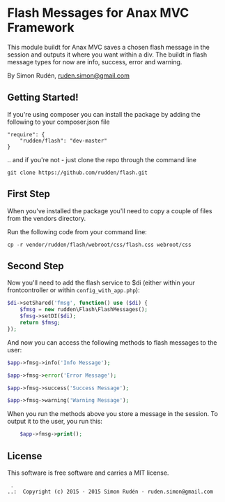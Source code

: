 Flash Messages for Anax MVC Framework
=========

This module buildt for Anax MVC saves a chosen flash message in the session and outputs it where you want within a div. The buildt in flash message types for now are info, success, error and warning.

By Simon Rudén, ruden.simon@gmail.com

Getting Started!
------------------

If you're using composer you can install the package by adding the following to your composer.json file
```
"require": {
    "rudden/flash": "dev-master"
}
```

.. and if you're not - just clone the repo through the command line

```
git clone https://github.com/rudden/flash.git
```

First Step
------------------

When you've installed the package you'll need to copy a couple of files from the vendors directory. 

Run the following code from your command line:
```
cp -r vendor/rudden/flash/webroot/css/flash.css webroot/css
```

Second Step
------------------

Now you'll need to add the flash service to $di (either within your frontcontroller or within ``config_with_app.php``):

```php
$di->setShared('fmsg', function() use ($di) {
    $fmsg = new rudden\Flash\FlashMessages();
    $fmsg->setDI($di);
    return $fmsg;
});
```

And now you can access the following methods to flash messages to the user:

```php
$app->fmsg->info('Info Message');
```

```php
$app->fmsg->error('Error Message');
```

```php
$app->fmsg->success('Success Message');
```

```php
$app->fmsg->warning('Warning Message');
```

When you run the methods above you store a message in the session. To output it to the user, you run this:

```php
	$app->fmsg->print();
```


License
------------------

This software is free software and carries a MIT license.


```
 .  
..:  Copyright (c) 2015 - 2015 Simon Rudén - ruden.simon@gmail.com
```
